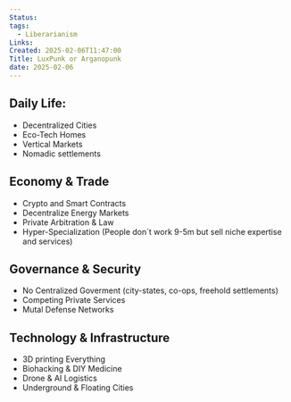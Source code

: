 ```yaml
---
Status: 
tags:
  - Liberarianism
Links: 
Created: 2025-02-06T11:47:00
Title: LuxPunk or Arganopunk
date: 2025-02-06
---
```

## Daily Life:
- Decentralized Cities
- Eco-Tech Homes
- Vertical Markets
- Nomadic settlements

## Economy & Trade
- Crypto and Smart Contracts
- Decentralize Energy Markets
- Private Arbitration & Law
- Hyper-Specialization (People don´t work 9-5m but sell niche expertise and services)

## Governance & Security
- No Centralized Goverment (city-states, co-ops, freehold settlements)
- Competing Private Services
- Mutal Defense Networks

## Technology & Infrastructure
- 3D printing Everything
- Biohacking & DIY Medicine
- Drone & AI Logistics
- Underground & Floating Cities

